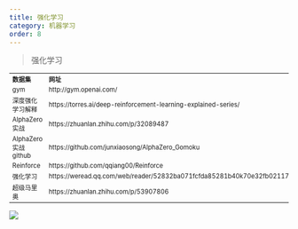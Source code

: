 ```yaml
---
title: 强化学习
category: 机器学习
order: 8
---
```


> 强化学习
<table width="1033" style="font-size: 0.8em;">
	<tbody>
		<tr>
			<td>
				<strong>
					数据集
				</strong>
			</td>
			<td>
				<strong>
					网址
				</strong>
			</td>
		</tr>
		<tr>
			<td>
				gym
			</td>
			<td>
				http://gym.openai.com/
			</td>
		</tr>
		<tr>
			<td>
				深度强化学习解释
			</td>
			<td>
				https://torres.ai/deep-reinforcement-learning-explained-series/
			</td>
		</tr>
		<tr>
			<td>
				AlphaZero实战
			</td>
			<td>
				https://zhuanlan.zhihu.com/p/32089487
			</td>
		</tr>
		<tr>
			<td>
				AlphaZero实战github
			</td>
			<td>
				https://github.com/junxiaosong/AlphaZero_Gomoku
			</td>
		</tr>
		<tr>
			<td>
				Reinforce
			</td>
			<td>
				https://github.com/qqiang00/Reinforce
			</td>
		</tr>
		<tr>
			<td>
				强化学习
			</td>
			<td>
				https://weread.qq.com/web/reader/52832ba071fcfda85281b40k70e32fb021170efdf2eca12
			</td>
		</tr>
		<tr>
			<td>
				超级马里奥
			</td>
			<td>
				https://zhuanlan.zhihu.com/p/53907806
			</td>
		</tr>
	</tbody>
</table>

![](//placehold.it/800x600)
